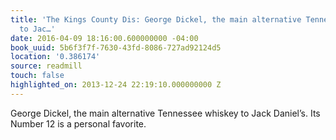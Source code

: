 ```yaml
---
title: 'The Kings County Dis: George Dickel, the main alternative Tennessee whiskey
  to Jac…'
date: 2016-04-09 18:16:00.600000000 -04:00
book_uuid: 5b6f3f7f-7630-43fd-8086-727ad92124d5
location: '0.386174'
source: readmill
touch: false
highlighted_on: 2013-12-24 22:19:10.000000000 Z
---
```


George Dickel, the main alternative Tennessee whiskey to Jack Daniel’s. Its Number 12 is a personal favorite.